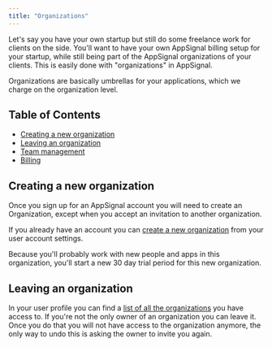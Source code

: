 ```yaml
---
title: "Organizations"
---
```


Let's say you have your own startup but still do some freelance work for
clients on the side. You'll want to have your own AppSignal billing setup for
your startup, while still being part of the AppSignal organizations of your
clients. This is easily done with "organizations" in AppSignal.

Organizations are basically umbrellas for your applications, which we charge on
the organization level.

## Table of Contents

- [Creating a new organization](#creating-a-new-organization)
- [Leaving an organization](#leaving-an-organization)
- [Team management](/organization/team)
- [Billing](/organization/billing.html)

## Creating a new organization

Once you sign up for an AppSignal account you will need to create an
Organization, except when you accept an invitation to another organization.

If you already have an account you can [create a new
organization][profile-organizations] from your user account settings.

Because you'll probably work with new people and apps in this organization,
you'll start a new 30 day trial period for this new organization.

## Leaving an organization

In your user profile you can find a [list of all the
organizations][profile-organizations] you have access to. If you're not the
only owner of an organization you can leave it. Once you do that you will not
have access to the organization anymore, the only way to undo this is asking
the owner to invite you again.

[profile-organizations]: https://appsignal.com/users/accounts
